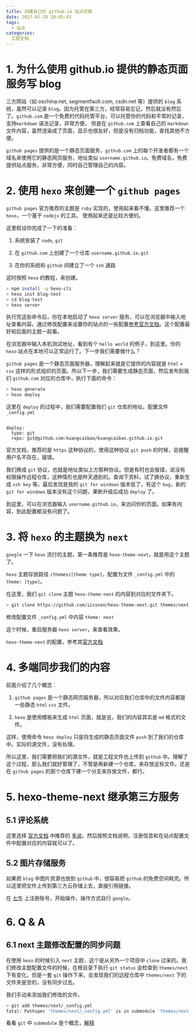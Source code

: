 ```yaml
---
title: 创建自己的 github.io 站点页面
date: 2017-02-28 20:05:43
tags:
  - 站点
categories:
  工程文档
---
```


# 1. 为什么使用 github.io 提供的静态页面服务写 blog

  三方网站（如 oschina.net, segmentfault.com, csdn.net 等）提供的 `blog` 系统，虽然可以记录 `blog`。因为托管在第三方，经常容易忘记，然后就没有然后了。`github.com` 是一个免费的代码托管平台，可以托管你的代码和平常的记录，支持`markdown` 语法记录，非常方便。 但是在 `github.com` 上查看自己的 `markdown` 文件内容，虽然渲染成了页面，显示也很友好，但是没有归档功能，查找其他不方便。

`github pages` 提供的是一个静态页面服务，`github.com` 上的每个开发者都有一个域名来使用它的静态网页服务，地址类似 `username.github.io`。免费域名，免费提供站点服务，非常方便，同时自己管理自己的内容。

# 2. 使用 `hexo` 来创建一个 `github pages`

`github pages` 官方推荐的主题是 `ruby` 实现的，使用起来看不懂。这里推荐一个 `hexo`，一个基于 `nodejs` 的工具。 使用起来还是比较方便的。

这里假设你完成了一下的准备：

1. 系统安装了 `node`, `git`

2. 在 `github.com` 上创建了一个仓库 `username.github.io.git`

3. 在你的系统和 `github` 间建立了一个 `ssh` 通路

这时按照 `hexo` 的教程，来创建。

``` bash
> npm install -g hexo-cli
> hexo init blog-test
> cd blog-test
> hexo server
```

执行完这些命令后，你在本地启动了 `hexo server` 服务，可以在浏览器中输入地址查看内容。通过修改配置来设置你的站点的一些配置[参考官方文档](https://hexo.io/zh-cn/docs/)。这个配置最好和后面的主题一起看。

在浏览器中输入本机测试地址，看到有个 `hello world` 的例子，到这里。你的 `hexo` 站点在本地可以正常运行了。下一步我们需要做什么？

`github pages` 是一个静态页面服务器，理解起来就是它提供的内容就是 `html` + `css` 这样的形式组织的页面。所以下一步，我们需要生成静态页面，然后发布到我们 `github.com` 对应的仓库中，执行下面的命令：

```bash
> hexo generate
> hexo deploy
```

这里在 `deploy` 的过程中，我们需要配置我们 `git` 仓库的地址。配置文件 `_config.yml`

```

deploy:
  type: git 
  repo: git@github.com:kuangcaibao/kuangcaibao.github.io.git

```

官方文档，推荐的是 `https` 这种协议的，使用这种协议 `git push` 的时候，会提醒用户名不存在，报错。

我们换成 `git` 协议，也就是地址类似上方那种协议。但是有时也会报错，说没有权限操作远程仓库，这种情形也是昨天遇到的。查询下资料，试了换协议，重新生成 `ssh key` 等。最后发现是我的 `git for windows` 版本低了，有这个 `bug`，新的 `git for windows` 版本没有这个问题，果断升级后成功 `deploy` 了。

到这里，可以在浏览器输入 `username.github.io`，来访问你的页面。如果有内容，到此配置都没有问题了。

# 3. 将 `hexo` 的主题换为 `next`

`google` 一下 `hexo` 流行的主题，第一条推荐是 `hexo-theme-next`，就是用这个主题了。

`hexo` 主题存放路径 `/themes/[theme type]`，配置为文件 `_config.yml` 中的 `theme: [type]`。

在这里，我们 `git clone` 主题 `hexo-theme-next` 的内容到对应的文件夹下。

```bash
> git clone https://github.com/iissnan/hexo-theme-next.git themes/next
```

修改配置文件 `_config.yml` 中内容 `theme: next`

这个时候，重启服务器 `hexo server`，来查看效果。

`hexo-theme-next` 的配置，参考其[官方文档](http://theme-next.iissnan.com/getting-started.html)

# 4. 多端同步我们的内容

前面介绍了几个概念：

1. `github pages` 是一个静态网页服务器，所以对应我们仓库中的文件内容都是一些静态 `html` `css` 文件。

2. `hexo` 是使用模板来生成 `html` 页面，就是说，我们的内容其实是 `md` 格式的文件。

这样，使用命令 `hexo deploy` 只是将生成的静态页面文件 `push` 到了我们的仓库中。实际的源文件，没有处理。

所以这里，我们需要把我们的源文件，就是工程文件也上传到 `github` 中。理解了这个过程，那么我们就好管理了，不管是再新建一个仓库，来存放这些文件。还是在 `github pages` 的那个仓库下建一个分支来存放文件，都行。

# 5. hexo-theme-next 继承第三方服务

## 5.1 评论系统

这里选择 [官方文档](http://theme-next.iissnan.com/third-party-services.html#comment-system) 中推荐的 [多说](http://duoshuo.com/)。然后按照文档说明，注册信息和在站点配置文件中配置对应的内容就可以了。

## 5.2 图片存储服务

如果把 `blog` 中图片资源也放到 `github` 中，很容易把 `github` 的免费空间耗完。所以这里把文件上传到第三方云存储上去，直接引用链接。

在 [七牛](http://www.qiniu.com/) 上注册账号，开始操作，操作方式自行 `google`。


# 6. Q & A

## 6.1 next 主题修改配置的同步问题

在使用 `hexo` 的时候引入 `next` 主题，这个是从另外一个项目中 `clone` 过来的。我们修改主题配置文件的时候，在根目录下执行 `git status` 会检查到 `themes/next` 下有变化，但是一套 `git` 操作下来，会发现我们的远程仓库中 `themes/next` 下的文件夹是空的，没有同步过去。

我们手动来添加我们修改的文件。

```bash
> git add themes/next/_config.yml
fatal: Pathspec 'themes/next/_config.yml' is in submodule 'themes/next'
```

看看 `git` 中 `submodule` 是个概念，[解释](https://git-scm.com/book/zh/v1/Git-%E5%B7%A5%E5%85%B7-%E5%AD%90%E6%A8%A1%E5%9D%97)
